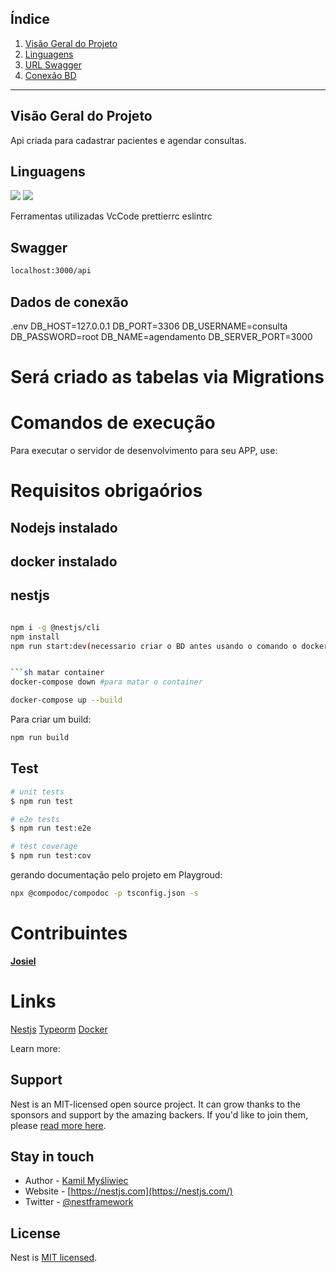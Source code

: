 
## Índice
1. [Visão Geral do Projeto](#link1)
2. [Linguagens](#link2)
3. [URL Swagger](#link3)
3. [Conexão BD](#link4)

---


## <a id="link1" />Visão Geral do Projeto

Api criada para cadastrar pacientes e agendar consultas.

## <a id="link2" />Linguagens
<p>
    <img src="https://img.shields.io/badge/Javascript-000?style=for-the-badge&logo=javascript">
    <img src="https://img.shields.io/badge/typescript-D4FAFF?style=for-the-badge&logo=typescript">
</p>

Ferramentas utilizadas
VcCode
prettierrc
eslintrc


## <a id="link3" />Swagger
```sh 
localhost:3000/api 
```

## <a id="link4" />Dados de conexão
.env
DB_HOST=127.0.0.1
DB_PORT=3306
DB_USERNAME=consulta
DB_PASSWORD=root
DB_NAME=agendamento
DB_SERVER_PORT=3000

 # Será criado as tabelas via Migrations     


# Comandos de execução

Para executar o servidor de desenvolvimento para seu APP, use:

# Requisitos obrigaórios
## Nodejs instalado
## docker instalado
## nestjs

```sh executando o projeto local

npm i -g @nestjs/cli
npm install 
npm run start:dev(necessario criar o BD antes usando o comando o docker-compose)


```sh matar container
docker-compose down #para matar o container
```

```sh iniciar aplicação
docker-compose up --build 
```

Para criar um build:

```sh
npm run build
```

## Test

```sh
# unit tests
$ npm run test

# e2e tests
$ npm run test:e2e

# test coverage
$ npm run test:cov
```

gerando documentação pelo projeto em Playgroud:

```sh
npx @compodoc/compodoc -p tsconfig.json -s
```

# Contribuintes
**[Josiel]()**

# Links

[Nestjs](https://docs.nestjs.com/)
[Typeorm](https://orkhan.gitbook.io/typeorm/docs)
[Docker](https://docs.docker.com/desktop/install/windows-install/)

Learn more:



## Support

Nest is an MIT-licensed open source project. It can grow thanks to the sponsors and support by the amazing backers. If you'd like to join them, please [read more here](https://docs.nestjs.com/support).

## Stay in touch

- Author - [Kamil Myśliwiec](https://kamilmysliwiec.com)
- Website - [https://nestjs.com](https://nestjs.com/)
- Twitter - [@nestframework](https://twitter.com/nestframework)

## License

Nest is [MIT licensed](LICENSE).
